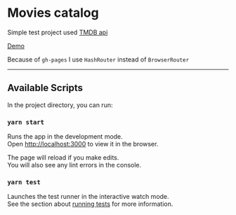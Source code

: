 # Movies catalog


Simple test project used [TMDB api](https://www.themoviedb.org/documentation/api)

[Demo](https://sergey121.github.io/movies-catalog/)

Because of `gh-pages` I use `HashRouter` instead of `BrowserRouter`

---
## Available Scripts

In the project directory, you can run:

### `yarn start`

Runs the app in the development mode.\
Open [http://localhost:3000](http://localhost:3000) to view it in the browser.

The page will reload if you make edits.\
You will also see any lint errors in the console.

### `yarn test`

Launches the test runner in the interactive watch mode.\
See the section about [running tests](https://facebook.github.io/create-react-app/docs/running-tests) for more information.

